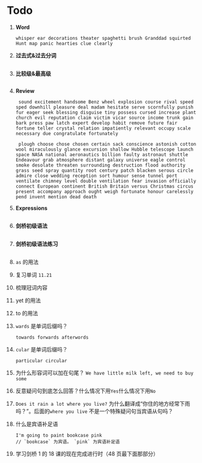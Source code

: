 # Todo

1. **Word**

   ```
   whisper ear decorations theater spaghetti brush Granddad squirted Hunt map panic hearties clue clearly
   ```

2. **过去式&过去分词**

   ```

   ```

3. **比较级&最高级**

   ```

   ```

4. **Review**

   ```
    sound excitement handsome Benz wheel explosion course rival speed sped downhill pleasure deal madam hesitate serve scornfully punish fur eager seek blessing disguise tiny possess cursed increase plant church evil reputation claim victim vicar source income trunk gain bark press paw latch expert develop habit remove future fair fortune teller crystal relation impatiently relevant occupy scale necessary due congratulate fortunately

    plough choose chose chosen certain sack conscience astonish cotton wool miraculously glance excursion shallow Hubble telescope launch space NASA national aeronautics billion faulty astronaut shuttle Endeavour grab atmosphere distant galaxy universe eagle control smoke desolate threaten surrounding destruction flood authority grass seed spray quantity root century patch blacken serous circle admire close wedding reception sort humour sense tunnel port ventilate chimney level double ventilation fear invasion officially connect European continent British Britain versus Christmas circus present accompany approach ought weigh fortunate honour carelessly pend invent mention dead death
   ```

5. **Expressions**

   ```

   ```

6. **剑桥初级语法**

   ```

   ```

7. **剑桥初级语法练习**

   ```

   ```

8. `as` 的用法

9. 复习单词 `11.21`

10. 梳理冠词内容

11. yet 的用法

12. to 的用法

13. `wards` 是单词后缀吗？

    ```
    towards forwards afterwords
    ```

14. `cular` 是单词后缀吗？

    ```
    particular circular
    ```

15. 为什么形容词可以加在句尾？ `We have little milk left, we need to buy some`

16. 反意疑问句到底怎么回答？什么情况下用`Yes`什么情况下用`No`

17. `Does it rain a lot where you live?` 为什么翻译成“你住的地方经常下雨吗？”。后面的`where you live` 不是一个特殊疑问句当宾语从句吗？

18. 什么是宾语补足语

    ```
    I'm going to paint bookcase pink
    // `bookcase` 为宾语。 `pink` 为宾语补足语
    ```

19. 学习剑桥 1 的 18 课的现在完成进行时（48 页最下面那部分）
